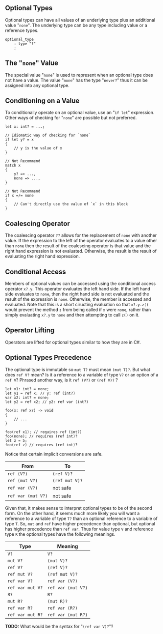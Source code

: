 ## Optional Types

Optional types can have all values of an underlying type plus an additional value "`none`". The underlying type can be any type including value or a reference types.

```grammar
optional_type
    : type "?"
    ;
```

## The "`none`" Value

The special value "`none`" is used to represent when an optional type does not have a value. The value "`none`" has the type "`never?`" thus it can be assigned into any optional type.

## Conditioning on a Value

To conditionally operate on an optional value, use an "`if let`" expression. Other ways of checking for "`none`" are possible but not preferred.

```adamant
let x: int? = ...;

// Idiomatic way of checking for `none`
if let y? = x
{
    // y is the value of x
}

// Not Recommend
match x
{
    y? => ...,
    none => ...,
}

// Not Recommend
if x =/= none
{
    // Can't directly use the value of `x` in this block
}
```

## Coalescing Operator

The coalescing operator `??` allows for the replacement of `none` with another value. If the expression to the left of the operator evaluates to a value other than `none` then the result of the coalescing operator is that value and the right hand expression is not evaluated. Otherwise, the result is the result of evaluating the right hand expression.

## Conditional Access

Members of optional values can be accessed using the conditional access operator `x?.y`. This operator evaluates the left hand side. If the left hand side evaluates to `none`, then the right hand side is not evaluated and the result of the expression is `none`. Otherwise, the member is accessed and evaluated. Note that this is a short ciructing evaluation so that `x?.y.z()` would prevent the method `z` from being called if `x` were `none`, rather than simply evaluating `x?.y` to `none` and then attempting to call `z()` on it.

## Operator Lifting

Operators are lifted for optional types similar to how they are in C#.

## Optional Types Precedence

The optional type is immutable so `mut T?` must mean `(mut T)?`. But what does `ref V?` mean? Is it a reference to a variable of type `V?` or an option of a `ref V`? Phrased another way, is it `ref (V?)` or `(ref V)?` ?

```adamant
let x1: int? = none;
let y1 = ref x; // y: ref (int?)
var x2: int? = none;
let y2 = ref x2; // y2: ref var (int?)

foo(x: ref x?) -> void
{
    // ...
}

foo(ref x1); // requires ref (int?)
foo(none); // requires (ref int)?
let z = 5;
foo(ref z) // requires (ref int)?
```

Notice that certain implicit conversions are safe.

| From               | To             |
| ------------------ | -------------- |
| `ref (V?)`         | `(ref V)?`     |
| `ref (mut V?)`     | `(ref mut V)?` |
| `ref var (V?)`     | not safe       |
| `ref var (mut V?)` | not safe       |

Given that, it makes sense to interpret optional types to be of the second form. On the other hand, it seems much more likely you will want a reference to a variable of type `T?` than an optional reference to a variable of type `T`. So, `mut` and `ref` have higher precedence than optional, but optional has higher precedence than `ref var`.  Thus for value type `V` and reference type `R` the optional types have the following meanings.

| Type             | Meaning            |
| ---------------- | ------------------ |
| `V?`             | `V?`               |
| `mut V?`         | `(mut V)?`         |
| `ref V?`         | `(ref V)?`         |
| `ref mut V?`     | `(ref mut V)?`     |
| `ref var V?`     | `ref var (V?)`     |
| `ref var mut V?` | `ref var (mut V?)` |
| `R?`             | `R?`               |
| `mut R?`         | `(mut R)?`         |
| `ref var R?`     | `ref var (R?)`     |
| `ref var mut R?` | `ref var (mut R?)` |

**TODO:** What would be the syntax for "`(ref var V)?`"?
